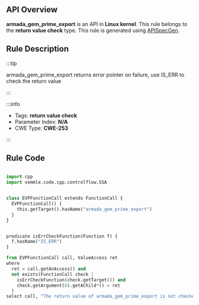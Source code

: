 ---
---


## API Overview
**armada_gem_prime_export** is an API in **Linux kernel**. This rule belongs to the **return value check** type. This rule is generated using [APISpecGen](../../tools/APISpecGen).
## Rule Description

:::tip

armada_gem_prime_export returns error pointer on failure, use IS_ERR to check the return value

:::

:::info

- Tags: **return value check**
- Parameter Index: **N/A**
- CWE Type: **CWE-253**

:::

## Rule Code
```python

import cpp
import semmle.code.cpp.controlflow.SSA


class EVPFunctionCall extends FunctionCall {
  EVPFunctionCall() {
    this.getTarget().hasName("armada_gem_prime_export")
  }
}


predicate isErrCheckFunction(Function f) {
  f.hasName("IS_ERR") 
}

from EVPFunctionCall call, ValueAccess ret
where
  ret = call.getAnAccess() and
  not exists(FunctionCall check |
    isErrCheckFunction(check.getTarget()) and
    check.getArgument(0).getAChild*() = ret
  )
select call, "The return value of armada_gem_prime_export is not checked with IS_ERR."
    
```